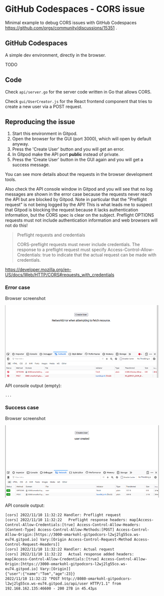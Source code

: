 # GitHub Codespaces - CORS issue

Minimal example to debug CORS issues with GitHub Codespaces
https://github.com/orgs/community/discussions/15351 .


## GitHub Codespaces

A simple dev environment, directly in the browser.

TODO


## Code

Check `api/server.go` for the server code written in Go that allows CORS.

Check `gui/UserCreator.js` for the React frontend component that tries to 
create a new user via a POST request.

## Reproducing the issue

1. Start this environment in Gitpod.
2. Open the browser for the GUI (port 3000), which will open by default anyway.
3. Press the 'Create User' button and you will get an error.
4. In Gitpod make the API port **public** instead of private.
6. Press the 'Create User' button in the GUI again and you will get a success
   message.

You can see more details about the requests in the browser development tools.

Also check the API console window in Gitpod and you will see that no log
messages are shown in the error case because the requests never reach the API
but are blocked by Gitpod. Note in particular that the "Preflight request" 
is not being logged by the API! This is what leads me to suspect that Gitpod 
is blocking the request because it lacks authentication information, but the 
CORS spec is clear on the subject. Preflight OPTIONS requests must not 
include authentication information and web browsers will not do this!

> Preflight requests and credentials
> 
> CORS-preflight requests must never include credentials. The response to a 
> preflight request must specify Access-Control-Allow-Credentials: true to 
> indicate that the actual request can be made with credentials.

https://developer.mozilla.org/en-US/docs/Web/HTTP/CORS#requests_with_credentials


### Error case

Browser screenshot

![Error](./error.png)

API console output (empty):
```
...
```


### Success case

Browser screenshot

![Error](./success.png)

API console output:

```
[cors] 2022/11/10 11:32:22 Handler: Preflight request
[cors] 2022/11/10 11:32:22   Preflight response headers: map[Access-Control-Allow-Credentials:[true] Access-Control-Allow-Headers:[Content-Type] Access-Control-Allow-Methods:[POST] Access-Control-Allow-Origin:[https://3000-omarkohl-gitpodcors-l2wj2lg55co.ws-eu74.gitpod.io] Vary:[Origin Access-Control-Request-Method Access-Control-Request-Headers]]
[cors] 2022/11/10 11:32:22 Handler: Actual request
[cors] 2022/11/10 11:32:22   Actual response added headers: map[Access-Control-Allow-Credentials:[true] Access-Control-Allow-Origin:[https://3000-omarkohl-gitpodcors-l2wj2lg55co.ws-eu74.gitpod.io] Vary:[Origin]]
{"user":{"name":"Tom","age":23}}
2022/11/10 11:32:22 "POST http://8080-omarkohl-gitpodcors-l2wj2lg55co.ws-eu74.gitpod.io/api/user HTTP/1.1" from 192.168.162.135:46600 - 200 27B in 45.43µs
```
